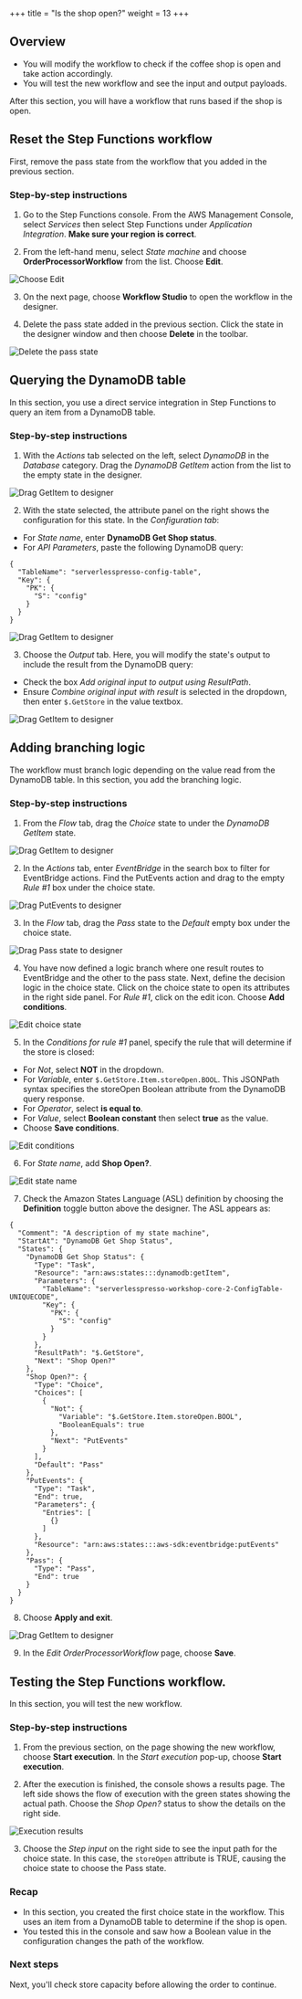 +++
title = "Is the shop open?"
weight = 13
+++

## Overview

* You will modify the workflow to check if the coffee shop is open and take action accordingly.
* You will test the new workflow and see the input and output payloads.

After this section, you will have a workflow that runs based if the shop is open.

## Reset the Step Functions workflow

First, remove the pass state from the workflow that you added in the previous section.

### Step-by-step instructions ##

1. Go to the Step Functions console. From the AWS Management Console, select *Services* then select Step Functions under *Application Integration*. **Make sure your region is correct**.

2. From the left-hand menu, select *State machine* and choose **OrderProcessorWorkflow** from the list. Choose **Edit**.

![Choose Edit](../images/se-mod1-open1.png)

3. On the next page, choose **Workflow Studio** to open the workflow in the designer.

4. Delete the pass state added in the previous section. Click the state in the designer window and then choose **Delete** in the toolbar.

![Delete the pass state](../images/se-mod1-open2.png)

## Querying the DynamoDB table

In this section, you use a direct service integration in Step Functions to query an item from a DynamoDB table.

### Step-by-step instructions ##

1. With the *Actions* tab selected on the left, select *DynamoDB* in the *Database* category. Drag the *DynamoDB GetItem* action from the list to the empty state in the designer.

![Drag GetItem to designer](../images/se-mod1-open3.png)

2. With the state selected, the attribute panel on the right shows the configuration for this state. In the *Configuration tab*:
- For *State name*, enter **DynamoDB Get Shop status**.
- For *API Parameters*, paste the following DynamoDB query:

```
{
  "TableName": "serverlesspresso-config-table",
  "Key": {
    "PK": {
      "S": "config"
    }
  }
}
```
![Drag GetItem to designer](../images/se-mod1-open4.png)

3. Choose the *Output* tab. Here, you will modify the state's output to include the result from the DynamoDB query:
- Check the box *Add original input to output using ResultPath*.
- Ensure *Combine original input with result* is selected in the dropdown, then enter `$.GetStore` in the value textbox.

![Drag GetItem to designer](../images/se-mod1-open5.png)

## Adding branching logic

The workflow must branch logic depending on the value read from the DynamoDB table. In this section, you add the branching logic.

### Step-by-step instructions ##

1. From the *Flow* tab, drag the *Choice* state to under the *DynamoDB GetItem* state.

![Drag GetItem to designer](../images/se-mod1-open6.png)

2. In the *Actions* tab, enter *EventBridge* in the search box to filter for EventBridge actions. Find the PutEvents action and drag to the empty *Rule #1* box under the choice state.

![Drag PutEvents to designer](../images/se-mod1-open7.png)

3. In the *Flow* tab, drag the *Pass* state to the *Default* empty box under the choice state.

![Drag Pass state to designer](../images/se-mod1-open8.png)

4. You have now defined a logic branch where one result routes to EventBridge and the other to the pass state. Next, define the decision logic in the choice state. Click on the choice state to open its attributes in the right side panel. For *Rule #1*, click on the edit icon. Choose **Add conditions**.

![Edit choice state](../images/se-mod1-open9.png)

5. In the *Conditions for rule #1* panel, specify the rule that will determine if the store is closed:
- For *Not*, select **NOT** in the dropdown.
- For *Variable*, enter `$.GetStore.Item.storeOpen.BOOL`. This JSONPath syntax specifies the storeOpen Boolean attribute from the DynamoDB query response.
- For *Operator*, select **is equal to**.
- For *Value*, select **Boolean constant** then select **true** as the value.
- Choose **Save conditions**.

![Edit conditions](../images/se-mod1-open10.png)

6. For *State name*, add **Shop Open?**.

![Edit state name](../images/se-mod1-open11.png)

7. Check the Amazon States Language (ASL) definition by choosing the **Definition** toggle button above the designer. The ASL appears as:

```
{
  "Comment": "A description of my state machine",
  "StartAt": "DynamoDB Get Shop Status",
  "States": {
    "DynamoDB Get Shop Status": {
      "Type": "Task",
      "Resource": "arn:aws:states:::dynamodb:getItem",
      "Parameters": {
        "TableName": "serverlesspresso-workshop-core-2-ConfigTable-UNIQUECODE",
        "Key": {
          "PK": {
            "S": "config"
          }
        }
      },
      "ResultPath": "$.GetStore",
      "Next": "Shop Open?"
    },
    "Shop Open?": {
      "Type": "Choice",
      "Choices": [
        {
          "Not": {
            "Variable": "$.GetStore.Item.storeOpen.BOOL",
            "BooleanEquals": true
          },
          "Next": "PutEvents"
        }
      ],
      "Default": "Pass"
    },
    "PutEvents": {
      "Type": "Task",
      "End": true,
      "Parameters": {
        "Entries": [
          {}
        ]
      },
      "Resource": "arn:aws:states:::aws-sdk:eventbridge:putEvents"
    },
    "Pass": {
      "Type": "Pass",
      "End": true
    }
  }
}
```
8. Choose **Apply and exit**.

![Drag GetItem to designer](../images/se-mod1-open12.png)

9. In the *Edit OrderProcessorWorkflow* page, choose **Save**.

## Testing the Step Functions workflow.

In this section, you will test the new workflow.

### Step-by-step instructions ###

1. From the previous section, on the page showing the new workflow, choose **Start execution**. In the *Start execution* pop-up, choose **Start execution**.

2. After the execution is finished, the console shows a results page. The left side shows the flow of execution with the green states showing the actual path. Choose the *Shop Open?* status to show the details on the right side.

![Execution results](../images/se-mod1-open16.png)

3. Choose the *Step input* on the right side to see the input path for the choice state. In this case, the `storeOpen` attribute is TRUE, causing the choice state to choose the Pass state.

### Recap

- In this section, you created the first choice state in the workflow. This uses an item from a DynamoDB table to determine if the shop is open.
- You tested this in the console and saw how a Boolean value in the configuration changes the path of the workflow.

### Next steps

Next, you'll check store capacity before allowing the order to continue.
